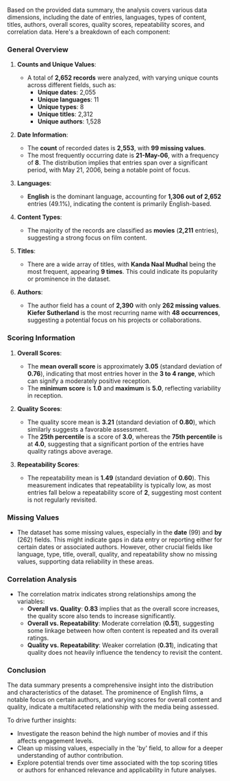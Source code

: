 Based on the provided data summary, the analysis covers various data dimensions, including the date of entries, languages, types of content, titles, authors, overall scores, quality scores, repeatability scores, and correlation data. Here's a breakdown of each component:

### General Overview

1. **Counts and Unique Values**:
   - A total of **2,652 records** were analyzed, with varying unique counts across different fields, such as:
     - **Unique dates**: 2,055
     - **Unique languages**: 11 
     - **Unique types**: 8 
     - **Unique titles**: 2,312 
     - **Unique authors**: 1,528 

2. **Date Information**:
   - The **count** of recorded dates is **2,553**, with **99 missing values**. 
   - The most frequently occurring date is **21-May-06**, with a frequency of **8**. The distribution implies that entries span over a significant period, with May 21, 2006, being a notable point of focus.

3. **Languages**:
   - **English** is the dominant language, accounting for **1,306 out of 2,652** entries (49.1%), indicating the content is primarily English-based.

4. **Content Types**:
   - The majority of the records are classified as **movies** (**2,211** entries), suggesting a strong focus on film content.

5. **Titles**:
   - There are a wide array of titles, with **Kanda Naal Mudhal** being the most frequent, appearing **9 times**. This could indicate its popularity or prominence in the dataset.

6. **Authors**:
   - The author field has a count of **2,390** with only **262 missing values**. **Kiefer Sutherland** is the most recurring name with **48 occurrences**, suggesting a potential focus on his projects or collaborations.

### Scoring Information

1. **Overall Scores**:
   - The **mean overall score** is approximately **3.05** (standard deviation of **0.76**), indicating that most entries hover in the **3 to 4 range**, which can signify a moderately positive reception.
   - The **minimum score** is **1.0** and **maximum** is **5.0**, reflecting variability in reception.

2. **Quality Scores**:
   - The quality score mean is **3.21** (standard deviation of **0.80**), which similarly suggests a favorable assessment. 
   - The **25th percentile** is a score of **3.0**, whereas the **75th percentile** is at **4.0**, suggesting that a significant portion of the entries have quality ratings above average.

3. **Repeatability Scores**:
   - The repeatability mean is **1.49** (standard deviation of **0.60**). This measurement indicates that repeatability is typically low, as most entries fall below a repeatability score of **2**, suggesting most content is not regularly revisited.

### Missing Values

- The dataset has some missing values, especially in the **date** (99) and **by** (262) fields. This might indicate gaps in data entry or reporting either for certain dates or associated authors. However, other crucial fields like language, type, title, overall, quality, and repeatability show no missing values, supporting data reliability in these areas.

### Correlation Analysis

- The correlation matrix indicates strong relationships among the variables:
  - **Overall vs. Quality**: **0.83** implies that as the overall score increases, the quality score also tends to increase significantly.
  - **Overall vs. Repeatability**: Moderate correlation (**0.51**), suggesting some linkage between how often content is repeated and its overall ratings.
  - **Quality vs. Repeatability**: Weaker correlation (**0.31**), indicating that quality does not heavily influence the tendency to revisit the content.

### Conclusion

The data summary presents a comprehensive insight into the distribution and characteristics of the dataset. The prominence of English films, a notable focus on certain authors, and varying scores for overall content and quality, indicate a multifaceted relationship with the media being assessed. 

To drive further insights:
- Investigate the reason behind the high number of movies and if this affects engagement levels.
- Clean up missing values, especially in the 'by' field, to allow for a deeper understanding of author contribution.
- Explore potential trends over time associated with the top scoring titles or authors for enhanced relevance and applicability in future analyses.